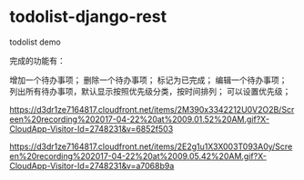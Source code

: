 # todolist-django-rest
todolist demo

完成的功能有：

增加一个待办事项；
删除一个待办事项；
标记为已完成；
编辑一个待办事项；
列出所有待办事项，默认显示按照优先级分类，按时间排列；
可以设置优先级；


https://d3dr1ze7164817.cloudfront.net/items/2M390x3342212U0V2O2B/Screen%20recording%202017-04-22%20at%2009.01.52%20AM.gif?X-CloudApp-Visitor-Id=2748231&v=6852f503


https://d3dr1ze7164817.cloudfront.net/items/2E2g1u1X3X003T093A0y/Screen%20recording%202017-04-22%20at%2009.05.42%20AM.gif?X-CloudApp-Visitor-Id=2748231&v=a7068b9a


